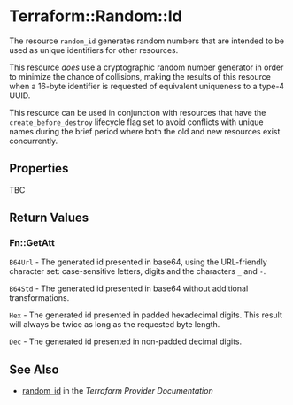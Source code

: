# Terraform::Random::Id

The resource `random_id` generates random numbers that are intended to be
used as unique identifiers for other resources.

This resource *does* use a cryptographic random number generator in order
to minimize the chance of collisions, making the results of this resource
when a 16-byte identifier is requested of equivalent uniqueness to a
type-4 UUID.

This resource can be used in conjunction with resources that have
the `create_before_destroy` lifecycle flag set to avoid conflicts with
unique names during the brief period where both the old and new resources
exist concurrently.

## Properties

TBC

## Return Values

### Fn::GetAtt

`B64Url` - The generated id presented in base64, using the URL-friendly character set: case-sensitive letters, digits and the characters `_` and `-`.

`B64Std` - The generated id presented in base64 without additional transformations.

`Hex` - The generated id presented in padded hexadecimal digits. This result will always be twice as long as the requested byte length.

`Dec` - The generated id presented in non-padded decimal digits.

## See Also

* [random_id](https://www.terraform.io/docs/providers/random/r/id.html) in the _Terraform Provider Documentation_